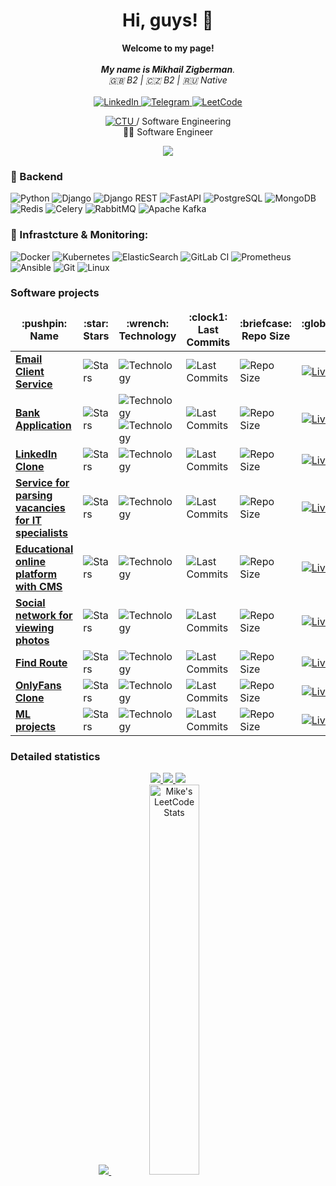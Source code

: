 <h1 align="center">Hi, guys! 👋 </h1>
    <!-- <img src="https://github.com/wervlad/wervlad/assets/24524555/766d336d-b87d-44ba-807c-c51de2bc6b4d" width="28px" alt="👋"> -->

<p align="center">
    <b>Welcome to my page!</b><br><br>
    <i>
        <strong>My name is Mikhail Zigberman</strong>.<br>
        🇬🇧 B2 | 🇨🇿 B2 | 🇷🇺 Native<br>
    </i><br>
    <a href="https://www.linkedin.com/in/mikezigberman/">
        <img src="https://img.shields.io/badge/LinkedIn-blue?style=flat-square&logo=linkedin" alt="LinkedIn">
    </a>
    <a href="https://t.me/mikezigberman">
        <img src="https://img.shields.io/badge/Telegram-blue?style=flat-square&logo=telegram" alt="Telegram">
    </a>
    <a href="https://leetcode.com/mikezigberman/">
        <img src="https://img.shields.io/badge/LeetCode-blue?style=flat-square&logo=LeetCode" alt="LeetCode">
    </a>
</p>

<p align="center">
  <a href="https://fit.cvut.cz/en">
        <img src="https://img.shields.io/badge/-Czech_Technical%20University-informational" alt="CTU">
    </a>
  / Software Engineering
  <br>
  🧑‍💻 Software Engineer
</p>

<p align="center">
  <a href="https://github.com/mikezigberman">
    <img src="https://komarev.com/ghpvc/?username=mikezigberman&color=blue&style=flat)" />
  </a>
</p>

### :hammer:  Backend

![Python](https://img.shields.io/badge/Python-black?style=for-the-badge&logo=python&logoColor=blue)
![Django](https://img.shields.io/badge/Django-092E20?style=for-the-badge&logo=django&logoColor=green)
![Django REST](https://img.shields.io/badge/django%20rest-ff1709?style=for-the-badge&logo=django&logoColor=white)
![FastAPI](https://img.shields.io/badge/FastAPI-005571?style=for-the-badge&logo=fastapi)
![PostgreSQL](https://img.shields.io/badge/postgresql-%23316192.svg?style=for-the-badge&logo=postgresql&logoColor=white)
![MongoDB](https://img.shields.io/badge/MongoDB-%234ea94b.svg?style=for-the-badge&logo=mongodb&logoColor=white)
![Redis](https://img.shields.io/badge/redis-CC0000.svg?&style=for-the-badge&logo=redis&logoColor=white)
![Celery](https://img.shields.io/badge/celery-%23a9cc54.svg?style=for-the-badge&logo=celery&logoColor=ddf4a4)
![RabbitMQ](https://img.shields.io/badge/Rabbitmq-FF6600?style=for-the-badge&logo=rabbitmq&logoColor=white)
![Apache Kafka](https://img.shields.io/badge/Apache%20Kafka-000?style=for-the-badge&logo=apachekafka)

### :nut_and_bolt: Infrastcture & Monitoring:

![Docker](https://img.shields.io/badge/Docker-2CA5E0?style=for-the-badge&logo=docker&logoColor=white)
![Kubernetes](https://img.shields.io/badge/kubernetes-%23326ce5.svg?style=for-the-badge&logo=kubernetes&logoColor=white)
![ElasticSearch](https://img.shields.io/badge/-ElasticSearch-005571?style=for-the-badge&logo=elasticsearch)
![GitLab CI](https://img.shields.io/badge/gitlab%20ci-%23181717.svg?style=for-the-badge&logo=gitlab&logoColor=white)
![Prometheus](https://img.shields.io/badge/Prometheus-E6522C?style=for-the-badge&logo=Prometheus&logoColor=white)
![Ansible](https://img.shields.io/badge/ansible-%231A1918.svg?style=for-the-badge&logo=ansible&logoColor=white)
![Git](https://img.shields.io/badge/git-%23F05033.svg?style=for-the-badge&logo=git&logoColor=white)
![Linux](https://img.shields.io/badge/Linux-FCC624?style=for-the-badge&logo=linux&logoColor=black)


<!-- ### 🏆 Awards: 
* Best 'Programming technology' section presentation award 'Congress of Young Scientists' :clock130: 2021
* Prize-winner in Software Engineering student olympiad 'Ya-Professional' :clock130: 2021, 2022
* Prize-winner in Mathematics school olympiad 'Phystech' :clock130: 2019, 2020
* Honored graduate of Samsung IT School :clock130: 2016 -->

<!-- ### 🖼️ Certificates: 
* Best 'Programming technology' section presentation award 'Congress of Young Scientists' :clock130: 2021
* Prize-winner in Software Engineering student olympiad 'Ya-Professional' :clock130: 2021, 2022
* Prize-winner in Mathematics school olympiad 'Phystech' :clock130: 2019, 2020
* Honored graduate of Samsung IT School :clock130: 2016 -->

### Software projects

<table>
    <thead align="center">
        <tr border: none;>
            <td>
                <b>:pushpin: Name</b>
            </td>
            <td>
                <b>:star: Stars</b>
            </td>
            <td>
                <b>:wrench: Technology</b>
            </td>
            <td>
                <b>:clock1: Last Commits</b>
            </td>
            <td>
                <b>:briefcase: Repo Size</b>
            </td>
            <td>
                <b>:globe_with_meridians: Live Link</b>
            </td>
        </tr>
    </thead>
    <tbody>
        <tr>
            <td>
                <a href="https://github.com/mikezigberman/sw_pjv"> 
                    <b>Email Client Service</b>
                </a>
            </td>
            <td>
                <img alt="Stars" src="https://img.shields.io/github/stars/mikezigberman/sw_pjv"/>
            </td>
            <td>
                <img alt="Technology" src="https://img.shields.io/badge/-Java-D00000"/>
            </td>
            <td>
                <img alt="Last Commits" src="https://img.shields.io/github/last-commit/mikezigberman/sw_pjv"/>
            </td>
            <td>
                <img alt="Repo Size" src="https://img.shields.io/github/repo-size/mikezigberman/sw_pjv"/>
            </td>
            <td>
                <a href="https://mikezigberman.github.io/sw_pjv/">
                    <img alt="Live Link" src="https://img.shields.io/website?down_color=lightgrey&down_message=offline&up_color=blue&up_message=online&url=https%3A%2F%2Fmikezigberman.github.io/sw_pjv"/>
                </a>
            </td>
        </tr>
        <tr>
            <td>
                <a href="https://github.com/mikezigberman/sw_eja"> 
                    <b>Bank Application</b>
                </a>
            </td>
            <td>
                <img alt="Stars" src="https://img.shields.io/github/stars/mikezigberman/sw_eja"/>
            </td>
            <td>
                <img alt="Technology" src="https://img.shields.io/badge/-Java-D00000"/>
                <img alt="Technology" src="https://img.shields.io/badge/-Javascript-yellow"/>
            </td>
            <td>
                <img alt="Last Commits" src="https://img.shields.io/github/last-commit/mikezigberman/sw_eja"/>
            </td>
            <td>
                <img alt="Repo Size" src="https://img.shields.io/github/repo-size/mikezigberman/sw_eja"/>
            </td>
            <td>
                <a href="https://mikezigberman.github.io/sw_eja/">
                    <img alt="Live Link" src="https://img.shields.io/website?down_color=lightgrey&down_message=offline&up_color=blue&up_message=online&url=https%3A%2F%2Fmikezigberman.github.io/sw_eja"/>
                </a>
            </td>
        </tr>
        <tr>
            <td>
                <a href="https://github.com/mikezigberman/sw_tjv"> 
                    <b>LinkedIn Clone</b>
                </a>
            </td>
            <td>
                <img alt="Stars" src="https://img.shields.io/github/stars/mikezigberman/sw_tjv"/>
            </td>
            <td>
                <img alt="Technology" src="https://img.shields.io/badge/-Java-D00000"/>
            </td>
            <td>
                <img alt="Last Commits" src="https://img.shields.io/github/last-commit/mikezigberman/sw_tjv"/>
            </td>
            <td>
                <img alt="Repo Size" src="https://img.shields.io/github/repo-size/mikezigberman/sw_tjv"/>
            </td>
            <td>
                <a href="https://mikezigberman.github.io/sw_tjv/">
                    <img alt="Live Link" src="https://img.shields.io/website?down_color=lightgrey&down_message=offline&up_color=blue&up_message=online&url=https%3A%2F%2Fmikezigberman.github.io/sw_tjv"/>
                </a>
            </td>
        </tr>
        <tr>
            <td>
                <a href="https://github.com/mikezigberman/sw_dbs"> 
                    <b>Service for parsing vacancies for IT specialists</b>
                </a>
            </td>
            <td>
                <img alt="Stars" src="https://img.shields.io/github/stars/mikezigberman/sw_dbs"/>
            </td>
            <td>
                <img alt="Technology" src="https://img.shields.io/badge/-PostgreSQL-0000F5"/>
            </td>
            <td>
                <img alt="Last Commits" src="https://img.shields.io/github/last-commit/mikezigberman/sw_dbs"/>
            </td>
            <td>
                <img alt="Repo Size" src="https://img.shields.io/github/repo-size/mikezigberman/sw_dbs"/>
            </td>
            <td>
                <a href="https://mikezigberman.github.io/sw_dbs/">
                    <img alt="Live Link" src="https://img.shields.io/website?down_color=lightgrey&down_message=offline&up_color=blue&up_message=online&url=https%3A%2F%2Fmikezigberman.github.io/sw_dbs"/>
                </a>
            </td>
        </tr>
        <tr>
            <td>
                <a href="https://github.com/mikezigberman/educational_online_platform"> 
                    <b>Educational online platform with CMS</b>
                </a>
            </td>
            <td>
                <img alt="Stars" src="https://img.shields.io/github/stars/mikezigberman/educational_online_platform"/>
            </td>
            <td>
                <img alt="Technology" src="https://img.shields.io/badge/-Python-blue"/>
            </td>
            <td>
                <img alt="Last Commits" src="https://img.shields.io/github/last-commit/mikezigberman/educational_online_platform"/>
            </td>
            <td>
                <img alt="Repo Size" src="https://img.shields.io/github/repo-size/mikezigberman/educational_online_platform"/>
            </td>
            <td>
                <a href="https://mikezigberman.github.io/educational_online_platform/">
                    <img alt="Live Link" src="https://img.shields.io/website?down_color=lightgrey&down_message=offline&up_color=blue&up_message=online&url=https%3A%2F%2Fmikezigberman.github.io/educational_online_platform"/>
                </a>
            </td>
        </tr>
        <tr>
            <td>
                <a href="https://github.com/mikezigberman/social_network"> 
                    <b>Social network for viewing photos</b>
                </a>
            </td>
            <td>
                <img alt="Stars" src="https://img.shields.io/github/stars/mikezigberman/social_network"/>
            </td>
            <td>
                <img alt="Technology" src="https://img.shields.io/badge/-Python-blue"/>
            </td>
            <td>
                <img alt="Last Commits" src="https://img.shields.io/github/last-commit/mikezigberman/social_network"/>
            </td>
            <td>
                <img alt="Repo Size" src="https://img.shields.io/github/repo-size/mikezigberman/social_network"/>
            </td>
            <td>
                <a href="https://mikezigberman.github.io/social_network/">
                    <img alt="Live Link" src="https://img.shields.io/website?down_color=lightgrey&down_message=offline&up_color=blue&up_message=online&url=https%3A%2F%2Fmikezigberman.github.io/social_network"/>
                </a>
            </td>
        </tr>
        <tr>
            <td>
                <a href="https://github.com/mikezigberman/building_and_planning_routes"> 
                    <b>Find Route</b>
                </a>
            </td>
            <td>
                <img alt="Stars" src="https://img.shields.io/github/stars/mikezigberman/building_and_planning_routes"/>
            </td>
            <td>
                <img alt="Technology" src="https://img.shields.io/badge/-Python-blue"/>
            </td>
            <td>
                <img alt="Last Commits" src="https://img.shields.io/github/last-commit/mikezigberman/building_and_planning_routes"/>
            </td>
            <td>
                <img alt="Repo Size" src="https://img.shields.io/github/repo-size/mikezigberman/building_and_planning_routes"/>
            </td>
            <td>
                <a href="https://mikezigberman.github.io/building_and_planning_routes/">
                    <img alt="Live Link" src="https://img.shields.io/website?down_color=lightgrey&down_message=offline&up_color=blue&up_message=online&url=https%3A%2F%2Fmikezigberman.github.io/building_and_planning_routes"/>
                </a>
            </td>
        </tr>
        <tr>
            <td>
                <a href="https://github.com/mikezigberman/onlyfansclone"> 
                    <b>OnlyFans Clone</b>
                </a>
            </td>
            <td>
                <img alt="Stars" src="https://img.shields.io/github/stars/mikezigberman/onlyfansclone"/>
            </td>
            <td>
                <img alt="Technology" src="https://img.shields.io/badge/-Python-blue"/>
            </td>
            <td>
                <img alt="Last Commits" src="https://img.shields.io/github/last-commit/mikezigberman/onlyfansclone"/>
            </td>
            <td>
                <img alt="Repo Size" src="https://img.shields.io/github/repo-size/mikezigberman/onlyfansclone"/>
            </td>
            <td>
                <a href="https://mikezigberman.github.io/onlyfansclone/">
                    <img alt="Live Link" src="https://img.shields.io/website?down_color=lightgrey&down_message=offline&up_color=blue&up_message=online&url=https%3A%2F%2Fmikezigberman.github.io/onlyfansclone"/>
                </a>
            </td>
        </tr>
        <tr>
            <td>
                <a href="https://github.com/mikezigberman/ml-projects"> 
                    <b>ML projects</b>
                </a>
            </td>
            <td>
                <img alt="Stars" src="https://img.shields.io/github/stars/mikezigberman/ml-projects"/>
            </td>
            <td>
                <img alt="Technology" src="https://img.shields.io/badge/-Python-blue"/>
            </td>
            <td>
                <img alt="Last Commits" src="https://img.shields.io/github/last-commit/mikezigberman/ml-projects"/>
            </td>
            <td>
                <img alt="Repo Size" src="https://img.shields.io/github/repo-size/mikezigberman/ml-projects"/>
            </td>
            <td>
                <a href="https://mikezigberman.github.io/ml-projects/">
                    <img alt="Live Link" src="https://img.shields.io/website?down_color=lightgrey&down_message=offline&up_color=blue&up_message=online&url=https%3A%2F%2Fmikezigberman.github.io/ml-projects"/>
                </a>
            </td>
        </tr>
    </tbody>
</table>
             
### Detailed statistics
<p align="center">
    <a href="https://github.com/mikezigberman">
        <img src="http://github-profile-summary-cards.vercel.app/api/cards/profile-details?username=mikezigberman&theme=dark" />
    </a>
    <a href="https://github.com/mikezigberman">
        <img src="https://github-readme-streak-stats.herokuapp.com/?user=mikezigberman&hide_border=true&card_width=338&theme=dark"/>
    </a>
    <a href="https://github.com/mikezigberman">
        <img src="http://github-profile-summary-cards.vercel.app/api/cards/stats?username=mikezigberman&theme=dark" />
    </a>
    <br>
    <a href="https://github.com/mikezigberman/github-readme-stats">
        <img src="https://github-readme-stats.vercel.app/api/top-langs/?username=mikezigberman&layout=compact&theme=dark&hide_border=true&card_width=338"/>
    </a>
    <a>
        <img src="https://stats.justsong.cn/api/leetcode/?username=mikezigberman&theme=dark2&card_width=338" alt="Mike's LeetCode Stats" width="40%"/>
    </a>
</p>
<br>
